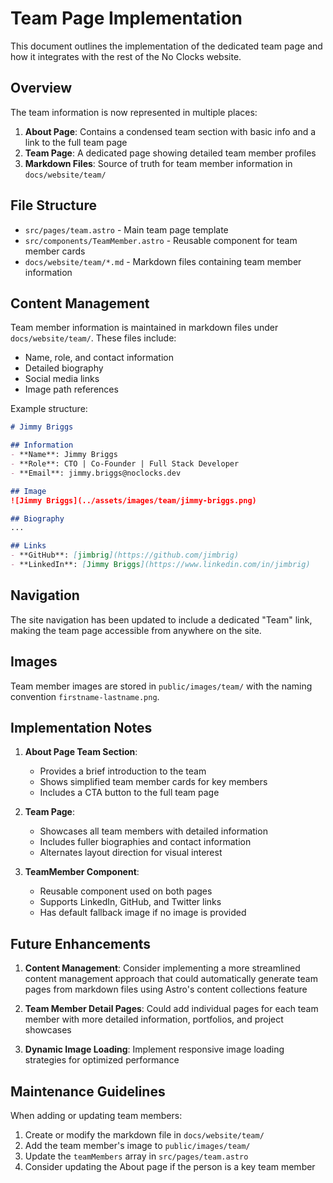 # Team Page Implementation

This document outlines the implementation of the dedicated team page and how it integrates with the rest of the No Clocks website.

## Overview

The team information is now represented in multiple places:

1. **About Page**: Contains a condensed team section with basic info and a link to the full team page
2. **Team Page**: A dedicated page showing detailed team member profiles
3. **Markdown Files**: Source of truth for team member information in `docs/website/team/`

## File Structure

- `src/pages/team.astro` - Main team page template
- `src/components/TeamMember.astro` - Reusable component for team member cards
- `docs/website/team/*.md` - Markdown files containing team member information

## Content Management

Team member information is maintained in markdown files under `docs/website/team/`. These files include:

- Name, role, and contact information
- Detailed biography
- Social media links
- Image path references

Example structure:
```markdown
# Jimmy Briggs

## Information
- **Name**: Jimmy Briggs
- **Role**: CTO | Co-Founder | Full Stack Developer
- **Email**: jimmy.briggs@noclocks.dev

## Image
![Jimmy Briggs](../assets/images/team/jimmy-briggs.png)

## Biography
...

## Links
- **GitHub**: [jimbrig](https://github.com/jimbrig)
- **LinkedIn**: [Jimmy Briggs](https://www.linkedin.com/in/jimbrig)
```

## Navigation

The site navigation has been updated to include a dedicated "Team" link, making the team page accessible from anywhere on the site.

## Images

Team member images are stored in `public/images/team/` with the naming convention `firstname-lastname.png`.

## Implementation Notes

1. **About Page Team Section**:
   - Provides a brief introduction to the team
   - Shows simplified team member cards for key members
   - Includes a CTA button to the full team page

2. **Team Page**:
   - Showcases all team members with detailed information
   - Includes fuller biographies and contact information
   - Alternates layout direction for visual interest

3. **TeamMember Component**:
   - Reusable component used on both pages
   - Supports LinkedIn, GitHub, and Twitter links
   - Has default fallback image if no image is provided

## Future Enhancements

1. **Content Management**: Consider implementing a more streamlined content management approach that could automatically generate team pages from markdown files using Astro's content collections feature

2. **Team Member Detail Pages**: Could add individual pages for each team member with more detailed information, portfolios, and project showcases

3. **Dynamic Image Loading**: Implement responsive image loading strategies for optimized performance

## Maintenance Guidelines

When adding or updating team members:

1. Create or modify the markdown file in `docs/website/team/`
2. Add the team member's image to `public/images/team/`
3. Update the `teamMembers` array in `src/pages/team.astro`
4. Consider updating the About page if the person is a key team member

